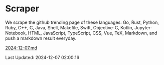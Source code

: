 # Scraper

We scrape the github trending page of these languages: Go, Rust, Python, Ruby, C++, C, Java, Shell, Makefile, Swift, Objective-C, Kotlin, Jupyter-Notebook, HTML, JavaScript, TypeScript, CSS, Vue, TeX, Markdown, and push a markdown result everyday.

[2024-12-07.md](https://github.com/cumthxy/github-trending-backup/blob/master/2024-12-07.md)

Last Updated: 2024-12-07 02:00:16
